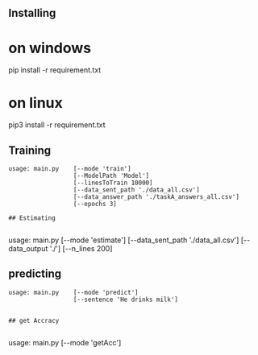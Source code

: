 
## Installing
# on windows
pip install -r requirement.txt
# on linux
pip3 install -r requirement.txt


## Training


```
usage: main.py    [--mode 'train']
                  [--ModelPath 'Model']
                  [--linesToTrain 10000]
                  [--data_sent_path './data_all.csv']
                  [--data_answer_path './taskA_answers_all.csv']
                  [--epochs 3]
                  
## Estimating


```
usage: main.py    [--mode 'estimate']
                  [--data_sent_path './data_all.csv']
                  [--data_output './']
                  [--n_lines 200]
                  

## predicting


```
usage: main.py    [--mode 'predict']
                  [--sentence 'He drinks milk']
                  

## get Accracy


```
usage: main.py    [--mode 'getAcc']

